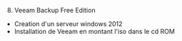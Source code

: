 8. Veeam Backup Free Edition

- Creation d'un serveur windows 2012
- Installation de Veeam en montant l'iso dans le cd ROM